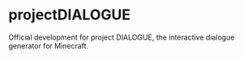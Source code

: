 # projectDIALOGUE
Official development for project DIALOGUE, the interactive dialogue generator for Minecraft.
